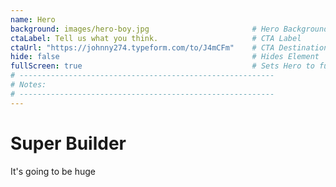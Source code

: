 ```yaml
---
name: Hero
background: images/hero-boy.jpg                       # Hero Background Image, see: static/images/hero.jpg
ctaLabel: Tell us what you think.                     # CTA Label
ctaUrl: "https://johnny274.typeform.com/to/J4mCFm"    # CTA Destination | Defaults to Conversion
hide: false                                           # Hides Element
fullScreen: true                                      # Sets Hero to full height of screen
# ---------------------------------------------------------
# Notes:
# ---------------------------------------------------------
---
```


# Super Builder

It's going to be huge
